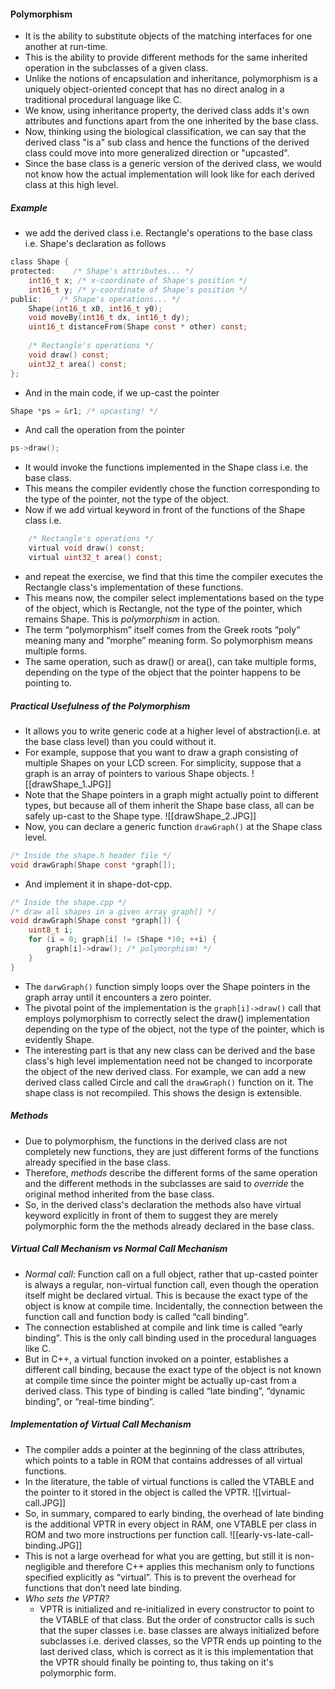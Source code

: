 #### Polymorphism
- It is the ability to substitute objects of the matching interfaces for one another at run-time.
- This is the ability to provide different methods for the same inherited operation in the  subclasses of a given class.
- Unlike the notions of encapsulation and inheritance, polymorphism is a uniquely object-oriented concept that has no direct analog in a traditional procedural language like C.
- We know, using inheritance property, the derived class adds it's own attributes and functions apart from the one inherited by the base class.
- Now, thinking using the biological classification, we can say that the derived class "is a" sub class and hence the functions of the derived class could move into more generalized direction or "upcasted".
- Since the base class is a generic version of the derived class, we would not know how the actual implementation will look like for each derived class at this high level.

##### Example
- we add the derived class i.e. Rectangle's operations to the base class i.e. Shape's declaration as follows
```C
class Shape {
protected:    /* Shape's attributes... */
    int16_t x; /* x-coordinate of Shape's position */
    int16_t y; /* y-coordinate of Shape's position */
public:    /* Shape's operations... */
    Shape(int16_t x0, int16_t y0);
    void moveBy(int16_t dx, int16_t dy);
    uint16_t distanceFrom(Shape const * other) const;
  
    /* Rectangle's operations */
    void draw() const;
    uint32_t area() const;
};
```
- And in the main code, if we up-cast the pointer
```C
Shape *ps = &r1; /* upcasting! */
```
- And call the operation from the pointer
```C
ps->draw();
```
- It would invoke the functions implemented in the Shape class i.e. the base class.
- This means the compiler evidently chose the function corresponding to the type of the pointer, not the type of the object.
- Now if we add virtual keyword in front of the functions of the Shape class i.e.
```C
    /* Rectangle's operations */
    virtual void draw() const;
    virtual uint32_t area() const;
```
- and repeat the exercise, we find that this time the compiler executes the Rectangle class's implementation of these functions.
- This means now, the compiler select implementations based on the type of the object, which is Rectangle, not the type of the pointer, which remains Shape. This is *polymorphism* in action.
- The term “polymorphism” itself comes from the Greek roots “poly” meaning many and “morphe” meaning form. So polymorphism means multiple forms.
- The same operation, such as draw() or area(), can take multiple forms, depending on the type of the object that the pointer happens to be pointing to.

##### Practical Usefulness of the Polymorphism
- It allows you to write generic code at a higher level of abstraction(i.e. at the base class level) than you could without it.
- For example, suppose that you want to draw a graph consisting of multiple Shapes on your LCD screen. For simplicity, suppose that a graph is an array of pointers to various Shape objects. 
![[drawShape_1.JPG]]
- Note that the Shape pointers in a graph might actually point to different types, but because all of them inherit the Shape base class, all can be safely up-cast to the Shape type.
![[drawShape_2.JPG]]
- Now, you can declare a generic function `drawGraph()` at the Shape class level.
```C
/* Inside the shape.h header file */
void drawGraph(Shape const *graph[]);
```
- And implement it in shape-dot-cpp. 
```C
/* Inside the shape.cpp */
/* draw all shapes in a given array graph[] */
void drawGraph(Shape const *graph[]) {
    uint8_t i;
    for (i = 0; graph[i] != (Shape *)0; ++i) {
        graph[i]->draw(); /* polymorphism! */
    }
}
```
- The `darwGraph()` function simply loops over the Shape pointers in the graph array until it encounters a zero pointer.
- The pivotal point of the implementation is the `graph[i]->draw()` call that employs polymorphism to correctly select the draw() implementation depending on the type of the object, not the type of the pointer, which is evidently Shape.
- The interesting part is that any new class can be derived and the base class's high level implementation need not be changed to incorporate the object of the new derived class.  For example, we can add a new derived class called Circle and call the `drawGraph()` function on it. The shape class is not recompiled. This shows the design is extensible.

##### Methods
- Due to polymorphism, the functions in the derived class are not completely new functions, they are just different forms of the functions already specified in the base class.
- Therefore, *methods* describe the different forms of the same operation and the different methods in the subclasses are said to *override* the original method inherited from the base class.
- So, in the derived class's declaration the methods also have virtual keyword explicitly in front of them to suggest they are merely polymorphic form the the methods already declared in the base class.

##### Virtual Call Mechanism vs Normal Call Mechanism
- *Normal call*:  Function call on a full object, rather that up-casted pointer is always a regular, non-virtual function call, even though the operation itself might be declared virtual. This is because the exact type of the object is know at compile time. Incidentally, the connection between the function call and function body is called “call binding”.
- The connection established at compile and link time is called “early binding”. This is the only call binding used in the procedural languages like C.
- But in C++, a virtual function invoked on a pointer, establishes a different call binding, because the exact type of the object is not known at compile time since the pointer might be  actually up-cast from a derived class. This type of binding is called  “late binding”, “dynamic binding”, or “real-time binding”.

##### Implementation of Virtual Call Mechanism
- The compiler adds a pointer at the beginning of the class  attributes, which points to a table in ROM that contains addresses of all virtual functions.  
- In the literature, the table of virtual functions is called the VTABLE and the pointer to it stored in the object is called the VPTR.
![[virtual-call.JPG]]
- So, in summary, compared to early binding, the overhead of late binding is the additional VPTR in every object in RAM, one VTABLE per class in ROM and two more instructions per function call.
![[early-vs-late-call-binding.JPG]]
- This is not a large overhead for what you are getting, but still it is non-negligible and therefore C++ applies this mechanism only to functions specified explicitly as “virtual”. This is to prevent the overhead for functions that don’t need late binding.
- *Who sets the VPTR?* 
	- VPTR is initialized and re-initialized in every constructor to point to the VTABLE of that class. But the order of constructor calls is such that the super classes i.e. base classes are always initialized before subclasses i.e. derived classes, so the VPTR ends up pointing to the last derived class, which is correct as it is this implementation that the VPTR should finally be pointing to, thus taking on it's polymorphic form. 